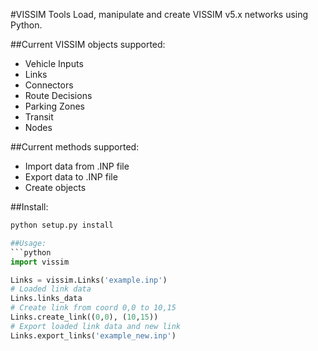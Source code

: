 #VISSIM Tools
Load, manipulate and create VISSIM v5.x networks using Python.

##Current VISSIM objects supported:
- Vehicle Inputs
- Links
- Connectors
- Route Decisions
- Parking Zones
- Transit
- Nodes

##Current methods supported:
- Import data from .INP file
- Export data to .INP file
- Create objects

##Install:
``` python
python setup.py install

##Usage:
```python
import vissim

Links = vissim.Links('example.inp')
# Loaded link data
Links.links_data
# Create link from coord 0,0 to 10,15
Links.create_link((0,0), (10,15))
# Export loaded link data and new link
Links.export_links('example_new.inp')
```
